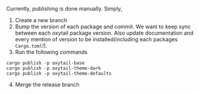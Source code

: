 Currently, publishing is done manually. Simply,

1. Create a new branch
2. Bump the version of each package and commit. We want to keep sync between each oxytail package version. Also update documentation and every mention of version to be installed(including each packages `Cargo.toml`!).
3. Run the following commands

```
cargo publish -p oxytail-base
cargo publish -p oxytail-theme-dark
cargo publish -p oxytail-theme-defaults
```

4. Merge the release branch 
